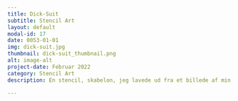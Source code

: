 ```yaml
---
title: Dick-Suit
subtitle: Stencil Art
layout: default
modal-id: 17
date: 0053-01-01
img: dick-suit.jpg
thumbnail: dick-suit_thumbnail.png
alt: image-alt
project-date: Februar 2022
category: Stencil Art
description: En stencil, skabelon, jeg lavede ud fra et billede af min ven, der har et suit på (med lidt mere end et åbent tivoli) og en papirpose på hovedet. Den er lidt Andy Warhole inspireret.

---
```

